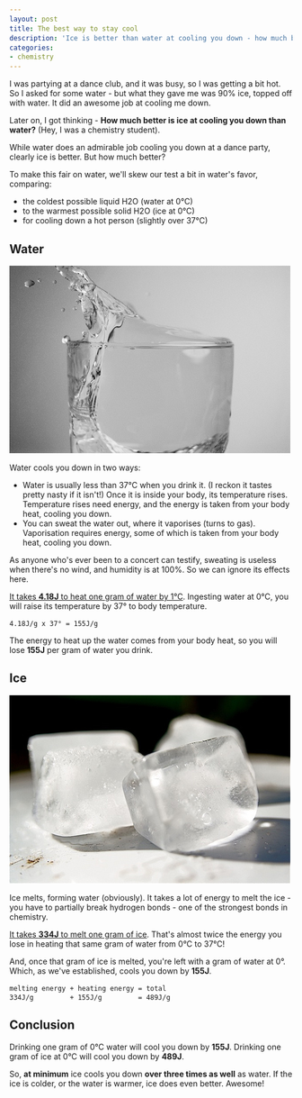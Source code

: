 ```yaml
---
layout: post
title: The best way to stay cool
description: 'Ice is better than water at cooling you down - how much better?'
categories:
- chemistry
---
```


I was partying at a dance club, and it was busy, so I was getting a bit hot. So
I asked for some water - but what they gave me was 90% ice, topped off with
water. It did an awesome job at cooling me down.

Later on, I got thinking - **How much better is ice at cooling you down than
water?** (Hey, I was a chemistry student). 

While water does an admirable job cooling you down at a dance party, clearly
ice is better. But how much better? 

To make this fair on water, we'll skew our test a bit in water's favor,
comparing:

- the coldest possible liquid H2O (water at 0°C)
- to the warmest possible solid H2O (ice at 0°C)
- for cooling down a hot person (slightly over 37°C)

## Water
[![Glass of water](/images/water.jpg)](http://www.flickr.com/photos/mattandkim/3969185159/)

Water cools you down in two ways:

- Water is usually less than 37°C when you drink it. (I reckon it tastes pretty
  nasty if it isn't!) Once it is inside your body, its temperature rises. 
  Temperature rises need energy, and the energy is taken from your body heat,
  cooling you down.
- You can sweat the water out, where it vaporises (turns to gas). Vaporisation
  requires energy, some of which is taken from your body heat, cooling you
  down.

As anyone who's ever been to a concert can testify, sweating is useless when
there's no wind, and humidity is at 100%. So we can ignore its effects here.

[It takes **4.18J** to heat one gram of water by 1°C](http://www.wolframalpha.com/input/?i=heat+capacity+of+water&a=*C.heat+capacity-_*ChemicalProperty.dflt-&a=*DPClash.ChemicalP.heat+capacity-_*SpecificHeatCapacity-). Ingesting
water at 0°C, you will raise its temperature by 37° to body
temperature. 

    4.18J/g x 37° = 155J/g

The energy to heat up the water comes from your body heat, so you will lose
**155J** per gram of water you drink.

## Ice
[![Ice cubes](/images/ice.jpg)](http://www.flickr.com/photos/stevendepolo/3072821281/)

Ice melts, forming water (obviously). It takes a lot of energy to melt the
ice - you have to partially break hydrogen bonds - one of the strongest bonds
in chemistry. 

[It takes **334J** to melt one gram of ice](http://www.wolframalpha.com/input/?i=enthalpy+of+fusion+of+water&a=*DPClash.ChemicalP.enthalpy+of+fusion-_*SpecificFusionHeat-). That's almost twice the energy you
lose in heating that same gram of water from 0°C to 37°C!

And, once that gram of ice is melted, you're left with a gram of water at 0°.
Which, as we've established, cools you down by **155J**.

    melting energy + heating energy = total
    334J/g         + 155J/g         = 489J/g

## Conclusion
Drinking one gram of 0°C water will cool you down by **155J**.
Drinking one gram of ice at 0°C will cool you down by **489J**.

So, **at minimum** ice cools you down **over three times as well** as water. If
the ice is colder, or the water is warmer, ice does even better. Awesome!
